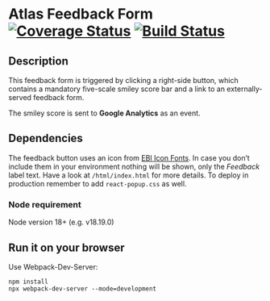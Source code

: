 # Atlas Feedback Form [![Coverage Status](https://coveralls.io/repos/github/ebi-gene-expression-group/atlas-smileys-feedback-form/badge.svg?branch=master)](https://coveralls.io/github/ebi-gene-expression-group/atlas-smileys-feedback-form?branch=master) [![Build Status](https://travis-ci.org/ebi-gene-expression-group/atlas-smileys-feedback-form.svg?branch=master)](https://travis-ci.org/ebi-gene-expression-group/atlas-smileys-feedback-form)

## Description
This feedback form is triggered by clicking a right-side button, which contains a mandatory five-scale smiley score bar
and a link to an externally-served feedback form.

The smiley score is sent to **Google Analytics** as an event.


## Dependencies
The feedback button uses an icon from [EBI Icon Fonts](https://www.ebi.ac.uk/style-lab/general/fonts/v1.3/). In case
you don’t include them in your environment nothing will be shown, only the *Feedback* label text. Have a look at
`/html/index.html` for more details. To deploy in production remember to add `react-popup.css` as well.

### Node requirement
Node version 18+ (e.g. v18.19.0)

## Run it on your browser
Use Webpack-Dev-Server:
```
npm install
npx webpack-dev-server --mode=development
```
